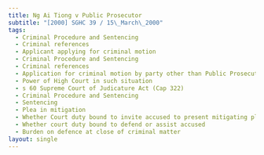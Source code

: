 ```yaml
---
title: Ng Ai Tiong v Public Prosecutor
subtitle: "[2000] SGHC 39 / 15\_March\_2000"
tags:
  - Criminal Procedure and Sentencing
  - Criminal references
  - Applicant applying for criminal motion
  - Criminal Procedure and Sentencing
  - Criminal references
  - Application for criminal motion by party other than Public Prosecutor
  - Power of High Court in such situation
  - s 60 Supreme Court of Judicature Act (Cap 322)
  - Criminal Procedure and Sentencing
  - Sentencing
  - Plea in mitigation
  - Whether Court duty bound to invite accused to present mitigating plea
  - Whether court duty bound to defend or assist accused
  - Burden on defence at close of criminal matter
layout: single
---
```


